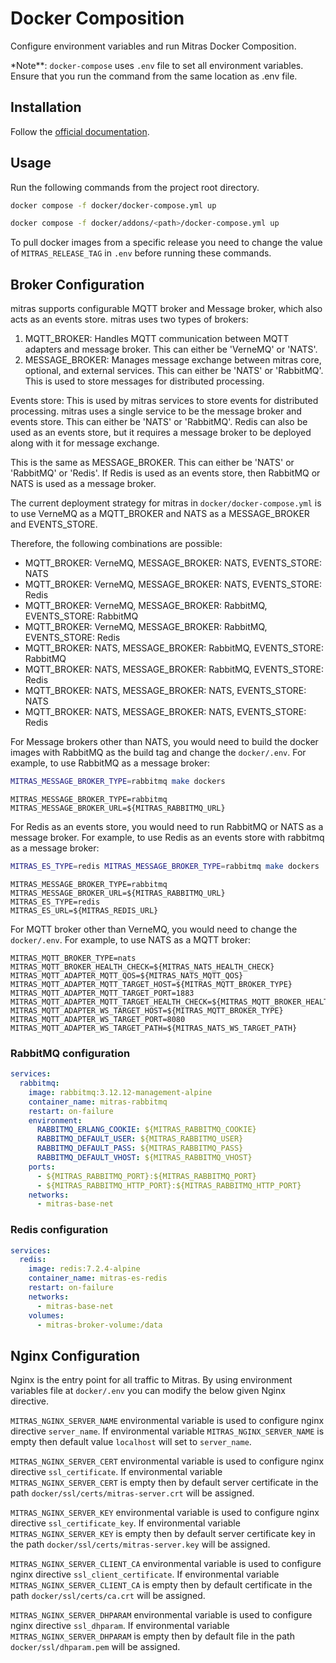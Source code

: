 # Docker Composition

Configure environment variables and run Mitras Docker Composition.

\*Note\*\*: `docker-compose` uses `.env` file to set all environment variables. Ensure that you run the command from the same location as .env file.

## Installation

Follow the [official documentation](https://docs.docker.com/compose/install/).

## Usage

Run the following commands from the project root directory.

```bash
docker compose -f docker/docker-compose.yml up
```

```bash
docker compose -f docker/addons/<path>/docker-compose.yml up
```

To pull docker images from a specific release you need to change the value of `MITRAS_RELEASE_TAG` in `.env` before running these commands.

## Broker Configuration

mitras supports configurable MQTT broker and Message broker, which also acts as an events store. mitras uses two types of brokers:

1. MQTT_BROKER: Handles MQTT communication between MQTT adapters and message broker. This can either be 'VerneMQ' or 'NATS'.
2. MESSAGE_BROKER: Manages message exchange between mitras core, optional, and external services. This can either be 'NATS' or 'RabbitMQ'. This is used to store messages for distributed processing.

Events store: This is used by mitras services to store events for distributed processing. mitras uses a single service to be the message broker and events store. This can either be 'NATS' or 'RabbitMQ'. Redis can also be used as an events store, but it requires a message broker to be deployed along with it for message exchange.

This is the same as MESSAGE_BROKER. This can either be 'NATS' or 'RabbitMQ' or 'Redis'.  If Redis is used as an events store, then RabbitMQ or NATS is used as a message broker.

The current deployment strategy for mitras in `docker/docker-compose.yml` is to use VerneMQ as a MQTT_BROKER and NATS as a MESSAGE_BROKER and EVENTS_STORE.

Therefore, the following combinations are possible:

- MQTT_BROKER: VerneMQ, MESSAGE_BROKER: NATS, EVENTS_STORE: NATS
- MQTT_BROKER: VerneMQ, MESSAGE_BROKER: NATS, EVENTS_STORE: Redis
- MQTT_BROKER: VerneMQ, MESSAGE_BROKER: RabbitMQ, EVENTS_STORE: RabbitMQ
- MQTT_BROKER: VerneMQ, MESSAGE_BROKER: RabbitMQ, EVENTS_STORE: Redis
- MQTT_BROKER: NATS, MESSAGE_BROKER: RabbitMQ, EVENTS_STORE: RabbitMQ
- MQTT_BROKER: NATS, MESSAGE_BROKER: RabbitMQ, EVENTS_STORE: Redis
- MQTT_BROKER: NATS, MESSAGE_BROKER: NATS, EVENTS_STORE: NATS
- MQTT_BROKER: NATS, MESSAGE_BROKER: NATS, EVENTS_STORE: Redis

For Message brokers other than NATS, you would need to build the docker images with RabbitMQ as the build tag and change the `docker/.env`. For example, to use RabbitMQ as a message broker:

```bash
MITRAS_MESSAGE_BROKER_TYPE=rabbitmq make dockers
```

```env
MITRAS_MESSAGE_BROKER_TYPE=rabbitmq
MITRAS_MESSAGE_BROKER_URL=${MITRAS_RABBITMQ_URL}
```

For Redis as an events store, you would need to run RabbitMQ or NATS as a message broker. For example, to use Redis as an events store with rabbitmq as a message broker:

```bash
MITRAS_ES_TYPE=redis MITRAS_MESSAGE_BROKER_TYPE=rabbitmq make dockers
```

```env
MITRAS_MESSAGE_BROKER_TYPE=rabbitmq
MITRAS_MESSAGE_BROKER_URL=${MITRAS_RABBITMQ_URL}
MITRAS_ES_TYPE=redis
MITRAS_ES_URL=${MITRAS_REDIS_URL}
```

For MQTT broker other than VerneMQ, you would need to change the `docker/.env`. For example, to use NATS as a MQTT broker:

```env
MITRAS_MQTT_BROKER_TYPE=nats
MITRAS_MQTT_BROKER_HEALTH_CHECK=${MITRAS_NATS_HEALTH_CHECK}
MITRAS_MQTT_ADAPTER_MQTT_QOS=${MITRAS_NATS_MQTT_QOS}
MITRAS_MQTT_ADAPTER_MQTT_TARGET_HOST=${MITRAS_MQTT_BROKER_TYPE}
MITRAS_MQTT_ADAPTER_MQTT_TARGET_PORT=1883
MITRAS_MQTT_ADAPTER_MQTT_TARGET_HEALTH_CHECK=${MITRAS_MQTT_BROKER_HEALTH_CHECK}
MITRAS_MQTT_ADAPTER_WS_TARGET_HOST=${MITRAS_MQTT_BROKER_TYPE}
MITRAS_MQTT_ADAPTER_WS_TARGET_PORT=8080
MITRAS_MQTT_ADAPTER_WS_TARGET_PATH=${MITRAS_NATS_WS_TARGET_PATH}
```

### RabbitMQ configuration

```yaml
services:
  rabbitmq:
    image: rabbitmq:3.12.12-management-alpine
    container_name: mitras-rabbitmq
    restart: on-failure
    environment:
      RABBITMQ_ERLANG_COOKIE: ${MITRAS_RABBITMQ_COOKIE}
      RABBITMQ_DEFAULT_USER: ${MITRAS_RABBITMQ_USER}
      RABBITMQ_DEFAULT_PASS: ${MITRAS_RABBITMQ_PASS}
      RABBITMQ_DEFAULT_VHOST: ${MITRAS_RABBITMQ_VHOST}
    ports:
      - ${MITRAS_RABBITMQ_PORT}:${MITRAS_RABBITMQ_PORT}
      - ${MITRAS_RABBITMQ_HTTP_PORT}:${MITRAS_RABBITMQ_HTTP_PORT}
    networks:
      - mitras-base-net
```

### Redis configuration

```yaml
services:
  redis:
    image: redis:7.2.4-alpine
    container_name: mitras-es-redis
    restart: on-failure
    networks:
      - mitras-base-net
    volumes:
      - mitras-broker-volume:/data
```

## Nginx Configuration

Nginx is the entry point for all traffic to Mitras.
By using environment variables file at `docker/.env` you can modify the below given Nginx directive.

`MITRAS_NGINX_SERVER_NAME` environmental variable is used to configure nginx directive `server_name`. If environmental variable `MITRAS_NGINX_SERVER_NAME` is empty then default value `localhost` will set to `server_name`.

`MITRAS_NGINX_SERVER_CERT` environmental variable is used to configure nginx directive `ssl_certificate`. If environmental variable `MITRAS_NGINX_SERVER_CERT` is empty then by default server certificate in the path `docker/ssl/certs/mitras-server.crt`  will be assigned.

`MITRAS_NGINX_SERVER_KEY` environmental variable is used to configure nginx directive `ssl_certificate_key`. If environmental variable `MITRAS_NGINX_SERVER_KEY` is empty then by default server certificate key in the path `docker/ssl/certs/mitras-server.key`  will be assigned.

`MITRAS_NGINX_SERVER_CLIENT_CA` environmental variable is used to configure nginx directive `ssl_client_certificate`. If environmental variable `MITRAS_NGINX_SERVER_CLIENT_CA` is empty then by default certificate in the path `docker/ssl/certs/ca.crt` will be assigned.

`MITRAS_NGINX_SERVER_DHPARAM` environmental variable is used to configure nginx directive `ssl_dhparam`. If environmental variable `MITRAS_NGINX_SERVER_DHPARAM` is empty then by default file in the path `docker/ssl/dhparam.pem` will be assigned.
